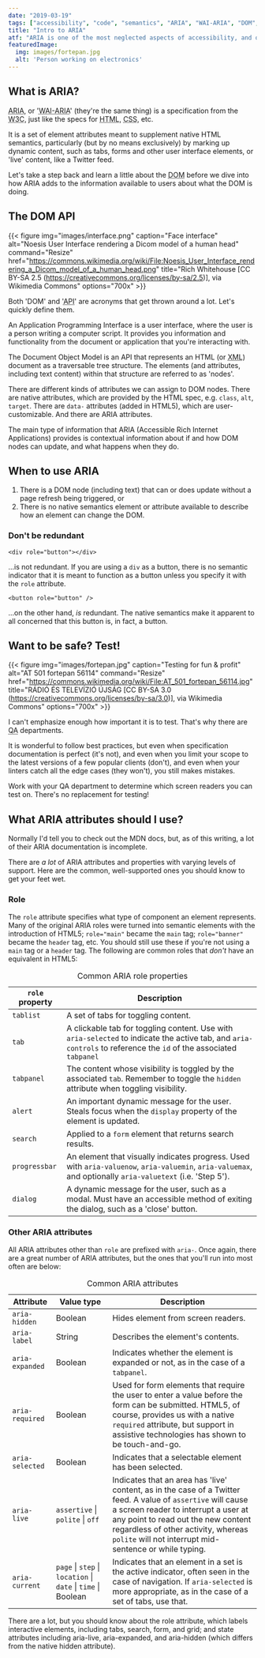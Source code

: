 ```yaml
---
date: "2019-03-19"
tags: ["accessibility", "code", "semantics", "ARIA", "WAI-ARIA", "DOM", "DOM API"]
title: "Intro to ARIA"
atf: "ARIA is one of the most neglected aspects of accessibility, and one of the most important! Let's learn the basics of supplementing our native semantics with ARIA attributes."
featuredImage:
  img: images/fortepan.jpg
  alt: 'Person working on electronics'
---
```


## What is ARIA?

<abbr title="Accessible Rich Internet Applications">ARIA</abbr>, or '<abbr title="Web Accessibility Initiative - Accessible Rich Internet Applications">WAI-ARIA</abbr>' (they're the same thing) is a specification from the <abbr title="World Wide Web Consortium">W3C</abbr>, just like the specs for <abbr title="Hypertext Markup Language">HTML</abbr>, <abbr title="Cascading Style Sheets">CSS</abbr>, etc.

It is a set of element attributes meant to supplement native HTML semantics, particularly (but by no means exclusively) by marking up dynamic content, such as tabs, forms and other user interface elements, or 'live' content, like a Twitter feed.

Let's take a step back and learn a little about the <abbr title="Document Object Model">DOM</abbr> before we dive into how ARIA adds to the information available to users about what the DOM is doing.

## The DOM API

{{< figure
img="images/interface.png" 
caption="Face interface"
alt="Noesis User Interface rendering a Dicom model of a human head" 
command="Resize" 
href="https://commons.wikimedia.org/wiki/File:Noesis_User_Interface_rendering_a_Dicom_model_of_a_human_head.png"
title="Rich Whitehouse [CC BY-SA 2.5 (https://creativecommons.org/licenses/by-sa/2.5)], via Wikimedia Commons"
options="700x" >}}

Both 'DOM' and '<abbr title="Application Programming Interface">API</abbr>' are acronyms that get thrown around a lot. Let's quickly define them.

An Application Programming Interface is a user interface, where the user is a person writing a computer script. It provides you information and functionality from the document or application that you're interacting with.

The Document Object Model is an API that represents an HTML (or <abbr title="eXtensible Markup Language">XML</abbr>) document as a traversable tree structure. The elements (and attributes, including text content) within that structure are referred to as 'nodes'.

There are different kinds of attributes we can assign to DOM nodes. There are native attributes, which are provided by the HTML spec, e.g. <code>class</code>, <code>alt</code>, <code>target</code>. There are <code>data-</code> attributes (added in HTML5), which are user-customizable. And there are ARIA attributes.

The main type of information that ARIA (Accessible Rich Internet Applications) provides is contextual information about if and how DOM nodes can update, and what happens when they do.

## When to use ARIA

<ol>
	<li>There is a DOM node (including text) that can or does update without a page refresh being triggered, or</li>
	<li>There is no native semantics element or attribute available to describe how an element can change the DOM.</li>
</ol>

### Don't be redundant

<pre><code class="language-html">&lt;div role="button"&gt;&lt;/div&gt;</code></pre>

…is not redundant. If you are using a <code>div</code> as a button, there is no semantic indicator that it is meant to function as a button unless you specify it with the <code>role</code> attribute.

<pre><code class="language-html">&lt;button role="button" /&gt;</code></pre>
…on the other hand, <em>is</em> redundant. The native semantics make it apparent to all concerned that this button is, in fact, a button.

## Want to be safe? Test!

{{< figure
img="images/fortepan.jpg" 
caption="Testing for fun & profit"
alt="AT 501 fortepan 56114" 
command="Resize" 
href="https://commons.wikimedia.org/wiki/File:AT_501_fortepan_56114.jpg"
title="RÁDIÓ ÉS TELEVÍZIÓ ÚJSÁG [CC BY-SA 3.0 (https://creativecommons.org/licenses/by-sa/3.0)], via Wikimedia Commons"
options="700x" >}}

I can't emphasize enough how important it is to test. That's why there are <abbr title="Quality Assurance">QA</abbr> departments. 

It is wonderful to follow best practices, but even when specification documentation is perfect (it's not), and even when you limit your scope to the latest versions of a few popular clients (don't), and even when your linters catch all the edge cases (they won't), you still makes mistakes.

Work with your QA department to determine which screen readers you can test on. There's no replacement for testing!

## What ARIA attributes should I use?

Normally I'd tell you to check out the MDN docs, but, as of this writing, a lot of their ARIA documentation is incomplete.

<!-- That's why I've come up with a list of <a href=''>all ARIA attributes and properties</a>. -->

There are <em>a lot</em> of ARIA attributes and properties with varying levels of support. Here are the common, well-supported ones you should know to get your feet wet.

### Role

The <code>role</code> attribute specifies what type of component an element represents. Many of the original ARIA roles were turned into semantic elements with the introduction of HTML5; <code class="language-HTML">role="main"</code> became the <code>main</code> tag; <code class="language-HTML">role="banner"</code> became the <code>header</code> tag, etc. You should still use these if you're not using a <code>main</code> tag or a <code>header</code> tag. The following are common roles that <em>don't</em> have an equivalent in HTML5: 

<table class="layout-auto">
	<caption>Common ARIA role properties</caption>
	<thead>
		<tr>
			<th><code>role</code> property</th><th>Description</th>
		</tr>
	</thead>
	<tbody>
		<tr>
			<td><code>tablist</code></td>
			<td>A set of tabs for toggling content.</td>
		</tr>
		<tr>
			<td><code>tab</code></td>
			<td>A clickable tab for toggling content. Use with <code>aria-selected</code> to indicate the active tab, and <code>aria-controls</code> to reference the <code>id</code> of the associated <code>tabpanel</code></td>
		</tr>
		<tr>
			<td><code>tabpanel</code></td>
			<td>The content whose visibility is toggled by the associated <code>tab</code>. Remember to toggle the <code>hidden</code> attribute when toggling visibility.</td>
		</tr>
		<tr>
			<td><code>alert</code></td>
			<td>An important dynamic message for the user. Steals focus when the <code>display</code> property of the element is updated.</td>
		</tr>
		<tr>
			<td><code>search</code></td>
			<td>Applied to a <code>form</code> element that returns search results.</td>
		</tr>
		<tr>
			<td><code>progressbar</code></td>
			<td>An element that visually indicates progress. Used with <code>aria-valuenow</code>, <code>aria-valuemin</code>, <code>aria-valuemax</code>, and optionally <code>aria-valuetext</code> (i.e. 'Step 5').</td>
		</tr>
		<tr>
			<td><code>dialog</code></td>
			<td>A dynamic message for the user, such as a modal. Must have an accessible method of exiting the dialog, such as a 'close' button.</td>
		</tr>
	</tbody>
</table>

### Other ARIA attributes

All ARIA attributes other than <code>role</code> are prefixed with <code>aria-</code>. Once again, there are a great number of ARIA attributes, but the ones that you'll run into most often are below:

<div class="layout-auto">
	<table>
		<caption>Common ARIA attributes</caption>
		<thead>
			<tr>
				<th>Attribute</th><th>Value type</th><th>Description</th>
			</tr>
		</thead>
		<tbody>
			<tr>
				<td><code>aria-hidden</code></td>
				<td>Boolean</td>
				<td>Hides element from screen readers.</td>
			</tr>
			<tr>
				<td><code>aria-label</code></td>
				<td>String</td>
				<td>Describes the element's contents.</td>
			</tr>
			<tr>
				<td><code>aria-expanded</code></td>
				<td>Boolean</td>
				<td>Indicates whether the element is expanded or not, as in the case of a <code>tabpanel</code>.</td>
			</tr>
			<tr>
				<td><code>aria-required</code></td>
				<td>Boolean</td>
				<td>Used for form elements that require the user to enter a value before the form can be submitted. HTML5, of course, provides us with a native <code>required</code> attribute, but support in assistive technologies has shown to be touch-and-go.</td>
			</tr>
			<tr>
				<td><code>aria-selected</code></td>
				<td>Boolean</td>
				<td>Indicates that a selectable element has been selected.</td>
			</tr>
			<tr>
				<td><code>aria-live</code></td>
				<td><code>assertive</code> | <code>polite</code> | <code>off</code></td>
				<td>Indicates that an area has 'live' content, as in the case of a Twitter feed. A value of <code>assertive</code> will cause a screen reader to interrupt a user at any point to read out the new content regardless of other activity, whereas <code>polite</code> will not interrupt mid-sentence or while typing.</td>
			</tr>
			<tr>
				<td><code>aria-current</code></td>
				<td><code>page</code> | <code>step</code> | <code>location</code> | <code>date</code> | <code>time</code> | Boolean</td>
				<td>Indicates that an element in a set is the active indicator, often seen in the case of navigation. If <code>aria-selected</code> is more appropriate, as in the case of a set of tabs, use that.</td>
			</tr>
		</tbody>
	</table>
	
</div>

<!-- Don't forget to check out my exhaustive list of <a href=''>all ARIA attributes and properties</a>. Learn them all and dazzle your friends and co-workers! -->


There are a lot, but you should know about the role attribute, which labels interactive elements, including tabs, search, form, and grid; and state attributes including aria-live, aria-expanded, and aria-hidden (which differs from the native hidden attribute).